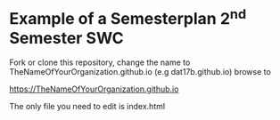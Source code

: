 # Example of a Semesterplan 2<sup>nd</sup> Semester SWC

Fork or clone this repository, change the name to TheNameOfYourOrganization.github.io (e.g dat17b.github.io) browse to     

https://TheNameOfYourOrganization.github.io 

The only file you need to edit is index.html
